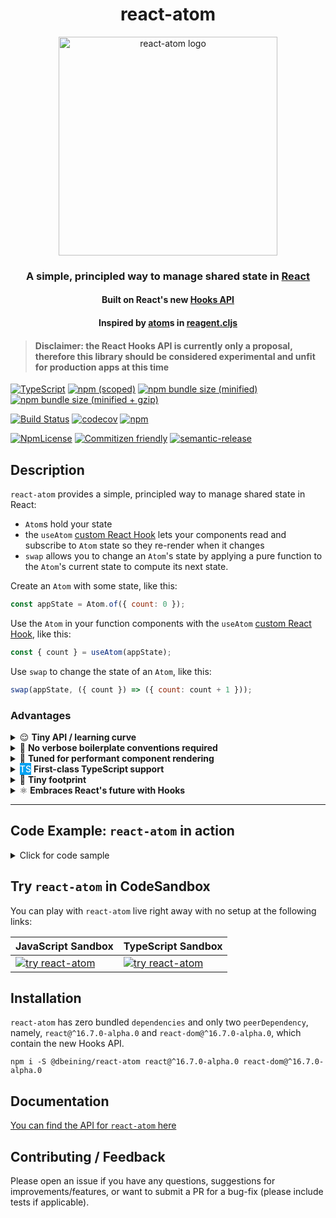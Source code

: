 <h1 align="center">react-atom</h1>
<div>
  <p align="center">
    <image 
      src="https://document-export.canva.com/DADKCHDUJzk/169/preview/0001-533895153.png"
      height="350"
      width="350"
      alt="react-atom logo" />
  </p>
</div>

<h3 align="center" style="text-decoration:none;border:0px;">A simple, principled way to manage shared state in <a href="https://reactjs.org/">React</a></h3>

<h4 align="center" style="text-decoration:none;border:0px;">Built on React's new <a href="https://github.com/reactjs/reactjs.org/blob/f203cd5d86c4c611a31a4f72c5a91e2db0858ce3/content/docs/hooks-intro.md">Hooks API</a></h4>

<h4 align="center" style="text-decoration:none;border:0px;">Inspired by <a href="https://purelyfunctional.tv/guide/reagent/#atoms">atom</a>s in <a href="https://reagent-project.github.io/">reagent.cljs</a></h4>

> #### Disclaimer: the React Hooks API is currently only a proposal, therefore this library should be considered experimental and unfit for production apps at this time

[![TypeScript](https://badges.frapsoft.com/typescript/version/typescript-next.svg?v=101)](https://github.com/ellerbrock/typescript-badges/)
[![npm (scoped)](https://img.shields.io/npm/v/@dbeining/react-atom.svg)](https://www.npmjs.com/package/@dbeining/react-atom)
[![npm bundle size (minified)](https://img.shields.io/bundlephobia/min/@dbeining/react-atom.svg)](https://bundlephobia.com/result?p=@dbeining/react-atom)
[![npm bundle size (minified + gzip)](https://img.shields.io/bundlephobia/minzip/@dbeining/react-atom.svg)](https://bundlephobia.com/result?p=@dbeining/react-atom)

[![Build Status](https://travis-ci.com/derrickbeining/react-atom.svg?branch=master)](https://travis-ci.com/derrickbeining/react-atom)
[![codecov](https://codecov.io/gh/derrickbeining/react-atom/branch/master/graph/badge.svg)](https://codecov.io/gh/derrickbeining/react-atom)
[![npm](https://img.shields.io/npm/dt/@dbeining/react-atom.svg)](https://www.npmjs.com/package/@dbeining/react-atom)

[![NpmLicense](https://img.shields.io/npm/l/@dbeining/react-atom.svg)](https://www.npmjs.com/package/@dbeining/react-atom)
[![Commitizen friendly](https://img.shields.io/badge/commitizen-friendly-brightgreen.svg)](http://commitizen.github.io/cz-cli/)
[![semantic-release](https://img.shields.io/badge/%20%20%F0%9F%93%A6%F0%9F%9A%80-semantic--release-e10079.svg)](https://github.com/semantic-release/semantic-release)

## Description

`react-atom` provides a simple, principled way to manage shared state in React:

- `Atom`s hold your state
- the `useAtom` [custom React Hook][customhooksurl] lets your components read and subscribe to `Atom` state so they re-render when it changes
- `swap` allows you to change an `Atom`'s state by applying a pure function to the `Atom`'s current state to compute its next state.

Create an `Atom` with some state, like this:

```js
const appState = Atom.of({ count: 0 });
```

Use the `Atom` in your function components with the `useAtom` [custom React Hook][customhooksurl], like this:

```js
const { count } = useAtom(appState);
```

Use `swap` to change the state of an `Atom`, like this:

```js
swap(appState, ({ count }) => ({ count: count + 1 }));
```

### Advantages

<details>
  <summary>
    😌 <strong>Tiny API / learning curve</strong>
  </summary>
  A total of five functions, and most of the time you'll only need three of them.
</details>
<details>
  <summary>
    🚫 <strong>No verbose boilerplate conventions required</strong>   
  </summary>
  You could use <code>redux</code>-style actions and reducers to update state with <code>react-atom</code>, but you certainly don't have to.
</details>
<details>
  <summary>
    🎵 <strong>Tuned for performant component rendering</strong>   
  </summary>
  The <code>useAtom</code> hook accepts an optional <code>select</code> function that lets components subscribe to computed state. That means the component will only re-render when the value returned from <code>select</code> changes. 
</details>
<details>
  <summary>
    <span style="background:#00a1f1;color:white;font-weight:500;padding:1px 0px;">TS</span> <strong>First-class TypeScript support</strong>   
  </summary>
  <code>react-atom</code> is written in TypeScript so that every release is published with correct, high quality typings.
</details>
<details>
  <summary>
  👣 <strong>Tiny footprint</strong> 
  </summary>

  <a href="https://bundlephobia.com/result?p=@dbeining/react-atom">
    <image 
      src="https://img.shields.io/bundlephobia/min/@dbeining/react-atom.svg" 
      alt="react-atom minified file size"/>
  </a>

  <a href="https://bundlephobia.com/result?p=@dbeining/react-atom">
    <image 
      src="https://img.shields.io/bundlephobia/minzip/@dbeining/react-atom.svg" 
      alt="react-atom minified+gzipped file size"/>
  </a>
  
</details>
<details>
  <summary>
    ⚛️ <strong>Embraces React's future with Hooks</strong>   
  </summary>
  Hooks will make <code>class</code> components and their kind (higher-order components, render-prop components, and function-as-child components) obsolete. <code>react-atom</code> makes it easy to manage shared state with just function components and hooks.
</details>

---

## Code Example: `react-atom` in action

<details>
  <summary>
   Click for code sample 
  </summary>

```jsx
import React from "react";
import ReactDOM from "react-dom";
import { Atom, useAtom, swap } from "@dbeining/react-atom";

//------------------------ APP STATE ------------------------------//
const stateAtom = Atom.of({
  count: 0,
  text: "",
  data: {
    // ...just imagine
  }
});

//------------------------ EFFECTS ------------------------------//
const increment = () => swap(stateAtom, state => ({ ...state, count: state.count + 1 }));

const decrement = () => swap(stateAtom, state => ({ ...state, count: state.count - 1 }));

const updateText = evt => swap(stateAtom, state => ({ ...state, text: evt.target.value }));

const loadSomething = () =>
  fetch("https://jsonplaceholder.typicode.com/todos/1")
    .then(res => res.json())
    .then(data => swap(stateAtom, state => ({ ...state, data })))
    .catch(console.error);

//------------------------ COMPONENT ------------------------------//
export const App = () => {
  const { count, data, text } = useAtom(stateAtom);

  return (
    <div>
      <p>Count: {count}</p>
      <p>Text: {text}</p>

      <button onClick={increment}>Moar</button>
      <button onClick={decrement}>Less</button>
      <button onClick={loadSomething}>Load Data</button>
      <input type="text" onChange={updateText} value={text} />

      <p>{JSON.stringify(data, null, "  ")}</p>
    </div>
  );
};

ReactDOM.render(<App />, document.getElementById("root"));
```

</details>

## Try `react-atom` in CodeSandbox

You can play with `react-atom` live right away with no setup at the following links:

| JavaScript Sandbox              | TypeScript Sandbox              |
| ------------------------------- | ------------------------------- |
| [![try react-atom][imgurl]][js] | [![try react-atom][imgurl]][ts] |

## Installation

`react-atom` has zero bundled `dependencies` and only two `peerDependency`,
namely, `react@^16.7.0-alpha.0` and `react-dom@^16.7.0-alpha.0`, which contain
the new Hooks API.

```
npm i -S @dbeining/react-atom react@^16.7.0-alpha.0 react-dom@^16.7.0-alpha.0
```

## Documentation

[You can find the API for `react-atom` here](https://derrickbeining.github.io/react-atom/)

## Contributing / Feedback

Please open an issue if you have any questions, suggestions for
improvements/features, or want to submit a PR for a bug-fix (please include
tests if applicable).

[customhooksurl]: https://github.com/reactjs/reactjs.org/blob/b7262e78b6efe1d7901afd851fb9cbef5414b361/content/docs/hooks-custom.md
[hooksurl]: https://github.com/reactjs/reactjs.org/blob/f203cd5d86c4c611a31a4f72c5a91e2db0858ce3/content/docs/hooks-intro.md
[imgurl]: https://codesandbox.io/static/img/play-codesandbox.svg
[js]: https://codesandbox.io/s/m3x9wn6kmy
[ts]: https://codesandbox.io/s/km72yynqov
